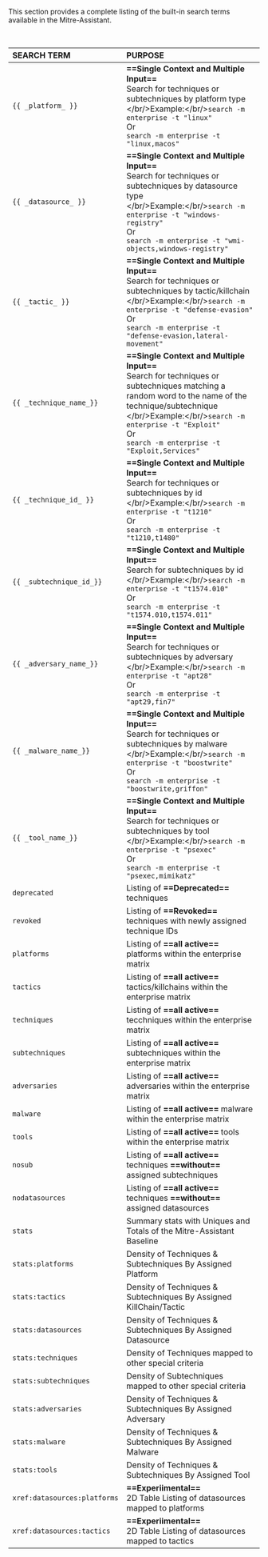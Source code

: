 This section provides a complete listing of the built-in search terms available in the Mitre-Assistant.

<br/>

| SEARCH TERM | PURPOSE |
|:------------|:--------|
|`{{ _platform_ }}`|**==Single Context and Multiple Input==**<br/>Search for techniques or subtechniques by platform type<br/></br/>Example:</br/>`search -m enterprise -t "linux"`<br/>Or<br/>`search -m enterprise -t "linux,macos"`|
|`{{ _datasource_ }}`|**==Single Context and Multiple Input==**<br/>Search for techniques or subtechniques by datasource type<br/></br/>Example:</br/>`search -m enterprise -t "windows-registry"`<br/>Or<br/>`search -m enterprise -t "wmi-objects,windows-registry"`|
|`{{ _tactic_ }}`|**==Single Context and Multiple Input==**<br/>Search for techniques or subtechniques by tactic/killchain<br/></br/>Example:</br/>`search -m enterprise -t "defense-evasion"`<br/>Or<br/>`search -m enterprise -t "defense-evasion,lateral-movement"`|
|`{{ _technique_name_}}`|**==Single Context and Multiple Input==**<br/>Search for techniques or subtechniques matching a random word to the name of the technique/subtechnique<br/></br/>Example:</br/>`search -m enterprise -t "Exploit"`<br/>Or<br/>`search -m enterprise -t "Exploit,Services"`|
|`{{ _technique_id_ }}`|**==Single Context and Multiple Input==**<br/>Search for techniques or subtechniques by id<br/></br/>Example:</br/>`search -m enterprise -t "t1210"`<br/>Or<br/>`search -m enterprise -t "t1210,t1480"`|
|`{{ _subtechnique_id_}}`|**==Single Context and Multiple Input==**<br/>Search for subtechniques by id<br/></br/>Example:</br/>`search -m enterprise -t "t1574.010"`<br/>Or<br/>`search -m enterprise -t "t1574.010,t1574.011"`|
|`{{ _adversary_name_}}`|**==Single Context and Multiple Input==**<br/>Search for techniques or subtechniques by adversary<br/></br/>Example:</br/>`search -m enterprise -t "apt28"`<br/>Or<br/>`search -m enterprise -t "apt29,fin7"`|
|`{{ _malware_name_}}`|**==Single Context and Multiple Input==**<br/>Search for techniques or subtechniques by malware<br/></br/>Example:</br/>`search -m enterprise -t "boostwrite"`<br/>Or<br/>`search -m enterprise -t "boostwrite,griffon"`|
|`{{ _tool_name_}}`|**==Single Context and Multiple Input==**<br/>Search for techniques or subtechniques by tool<br/></br/>Example:</br/>`search -m enterprise -t "psexec"`<br/>Or<br/>`search -m enterprise -t "psexec,mimikatz"`|
|`deprecated`|Listing of **==Deprecated==** techniques|
|`revoked`|Listing of **==Revoked==** techniques with newly assigned technique IDs|
|`platforms`|Listing of **==all active==**  platforms within the enterprise matrix|
|`tactics`|Listing of **==all active==**  tactics/killchains within the enterprise matrix|
|`techniques`|Listing of **==all active==**  tecchniques within the enterprise matrix|
|`subtechniques`|Listing of **==all active==**  subtechniques within the enterprise matrix|
|`adversaries`|Listing of **==all active==**  adversaries within the enterprise matrix|
|`malware`|Listing of **==all active==**  malware within the enterprise matrix|
|`tools`|Listing of **==all active==**  tools within the enterprise matrix|
|`nosub`|Listing of **==all active==**  techniques **==without==** assigned subtechniques|
|`nodatasources`|Listing of **==all active==**  techniques **==without==** assigned datasources|
|`stats`|Summary stats with Uniques and Totals of the Mitre-Assistant Baseline|
|`stats:platforms`|Density of Techniques & Subtechniques By Assigned Platform|
|`stats:tactics`|Density of Techniques & Subtechniques By Assigned KillChain/Tactic|
|`stats:datasources`|Density of Techniques & Subtechniques By Assigned Datasource|
|`stats:techniques`|Density of Techniques mapped to other special criteria|
|`stats:subtechniques`|Density of Subtechniques mapped to other special criteria|
|`stats:adversaries`|Density of Techniques & Subtechniques By Assigned Adversary|
|`stats:malware`|Density of Techniques & Subtechniques By Assigned Malware|
|`stats:tools`|Density of Techniques & Subtechniques By Assigned Tool|
|`xref:datasources:platforms`|**==Experiimental==**<br/>2D Table Listing of datasources mapped to platforms<br/>|
|`xref:datasources:tactics`|**==Experiimental==**<br/>2D Table Listing of datasources mapped to tactics<br/>|


